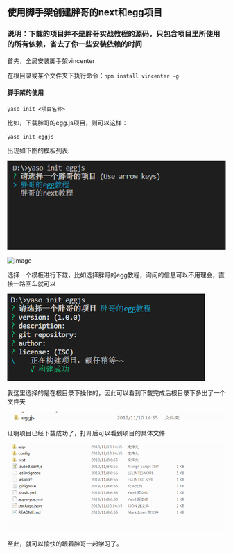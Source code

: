 ## 使用脚手架创建胖哥的next和egg项目
### 说明：下载的项目并不是胖哥实战教程的源码，只包含项目里所使用的所有依赖，省去了你一些安装依赖的时间

首先，全局安装脚手架vincenter

在根目录或某个文件夹下执行命令：`npm install vincenter -g`

#### 脚手架的使用
````
yaso init <项目名称>

````
比如，下载胖哥的egg.js项目，则可以这样：
````
yaso init eggjs
````
出现如下图的模板列表:



![image](https://github.com/nuonuonuonuoyan/scaffold-tools/blob/master/images/init.png)


![image](http://blog-1259744639.cos.ap-beijing.myqcloud.com/comment/27449eedf8e1f301baeae1dd2399ec72.png)


选择一个模板进行下载，比如选择胖哥的egg教程，询问的信息可以不用理会，直接一路回车就可以



![image](https://github.com/nuonuonuonuoyan/scaffold-tools/blob/master/images/download.png)




我这里选择的是在根目录下操作的，因此可以看到下载完成后根目录下多出了一个文件夹



![image](https://github.com/nuonuonuonuoyan/scaffold-tools/blob/master/images/eggjs.png)




证明项目已经下载成功了，打开后可以看到项目的具体文件



![image](https://github.com/nuonuonuonuoyan/scaffold-tools/blob/master/images/project.png)



至此，就可以愉快的跟着胖哥一起学习了。




